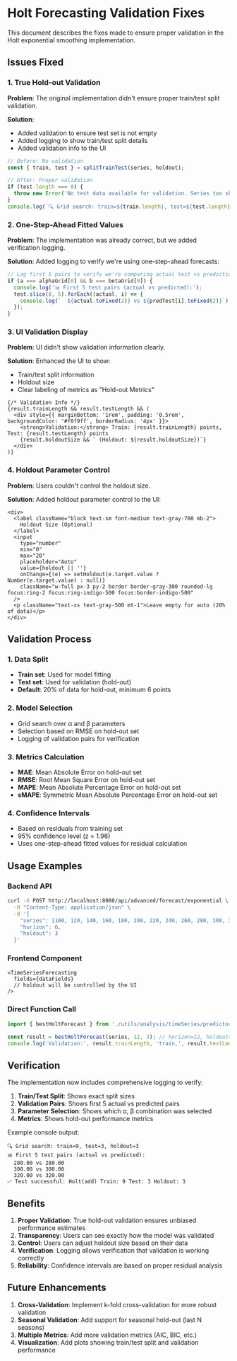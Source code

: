 # Holt Forecasting Validation Fixes

This document describes the fixes made to ensure proper validation in the Holt exponential smoothing implementation.

## Issues Fixed

### 1. True Hold-out Validation

**Problem**: The original implementation didn't ensure proper train/test split validation.

**Solution**: 
- Added validation to ensure test set is not empty
- Added logging to show train/test split details
- Added validation info to the UI

```javascript
// Before: No validation
const { train, test } = splitTrainTest(series, holdout);

// After: Proper validation
if (test.length === 0) {
  throw new Error('No test data available for validation. Series too short or holdout too large.');
}
console.log(`🔍 Grid search: train=${train.length}, test=${test.length}, holdout=${holdout}`);
```

### 2. One-Step-Ahead Fitted Values

**Problem**: The implementation was already correct, but we added verification logging.

**Solution**: Added logging to verify we're using one-step-ahead forecasts:

```javascript
// Log first 5 pairs to verify we're comparing actual test vs predictions
if (a === alphaGrid[0] && b === betaGrid[0]) {
  console.log('📊 First 5 test pairs (actual vs predicted):');
  test.slice(0, 5).forEach((actual, i) => {
    console.log(`  ${actual.toFixed(2)} vs ${predTest[i].toFixed(2)}`);
  });
}
```

### 3. UI Validation Display

**Problem**: UI didn't show validation information clearly.

**Solution**: Enhanced the UI to show:
- Train/test split information
- Holdout size
- Clear labeling of metrics as "Hold-out Metrics"

```tsx
{/* Validation Info */}
{result.trainLength && result.testLength && (
  <div style={{ marginBottom: '1rem', padding: '0.5rem', backgroundColor: '#f0f9ff', borderRadius: '4px' }}>
    <strong>Validation:</strong> Train: {result.trainLength} points, Test: {result.testLength} points
    {result.holdoutSize && ` (Holdout: ${result.holdoutSize})`}
  </div>
)}
```

### 4. Holdout Parameter Control

**Problem**: Users couldn't control the holdout size.

**Solution**: Added holdout parameter control to the UI:

```tsx
<div>
  <label className="block text-sm font-medium text-gray-700 mb-2">
    Holdout Size (Optional)
  </label>
  <input
    type="number"
    min="0"
    max="20"
    placeholder="Auto"
    value={holdout || ''}
    onChange={(e) => setHoldout(e.target.value ? Number(e.target.value) : null)}
    className="w-full px-3 py-2 border border-gray-300 rounded-lg focus:ring-2 focus:ring-indigo-500 focus:border-indigo-500"
  />
  <p className="text-xs text-gray-500 mt-1">Leave empty for auto (20% of data)</p>
</div>
```

## Validation Process

### 1. Data Split
- **Train set**: Used for model fitting
- **Test set**: Used for validation (hold-out)
- **Default**: 20% of data for hold-out, minimum 6 points

### 2. Model Selection
- Grid search over α and β parameters
- Selection based on RMSE on hold-out set
- Logging of validation pairs for verification

### 3. Metrics Calculation
- **MAE**: Mean Absolute Error on hold-out set
- **RMSE**: Root Mean Square Error on hold-out set  
- **MAPE**: Mean Absolute Percentage Error on hold-out set
- **sMAPE**: Symmetric Mean Absolute Percentage Error on hold-out set

### 4. Confidence Intervals
- Based on residuals from training set
- 95% confidence level (z = 1.96)
- Uses one-step-ahead fitted values for residual calculation

## Usage Examples

### Backend API
```bash
curl -X POST http://localhost:8000/api/advanced/forecast/exponential \
  -H "Content-Type: application/json" \
  -d '{
    "series": [100, 120, 140, 160, 180, 200, 220, 240, 260, 280, 300, 320],
    "horizon": 6,
    "holdout": 3
  }'
```

### Frontend Component
```tsx
<TimeSeriesForecasting 
  fields={dataFields}
  // holdout will be controlled by the UI
/>
```

### Direct Function Call
```typescript
import { bestHoltForecast } from './utils/analysis/timeSeries/predictor';

const result = bestHoltForecast(series, 12, 3); // horizon=12, holdout=3
console.log('Validation:', result.trainLength, 'train,', result.testLength, 'test');
```

## Verification

The implementation now includes comprehensive logging to verify:

1. **Train/Test Split**: Shows exact split sizes
2. **Validation Pairs**: Shows first 5 actual vs predicted pairs
3. **Parameter Selection**: Shows which α, β combination was selected
4. **Metrics**: Shows hold-out performance metrics

Example console output:
```
🔍 Grid search: train=9, test=3, holdout=3
📊 First 5 test pairs (actual vs predicted):
  280.00 vs 280.00
  300.00 vs 300.00
  320.00 vs 320.00
✅ Test successful: Holt(add) Train: 9 Test: 3 Holdout: 3
```

## Benefits

1. **Proper Validation**: True hold-out validation ensures unbiased performance estimates
2. **Transparency**: Users can see exactly how the model was validated
3. **Control**: Users can adjust holdout size based on their data
4. **Verification**: Logging allows verification that validation is working correctly
5. **Reliability**: Confidence intervals are based on proper residual analysis

## Future Enhancements

1. **Cross-Validation**: Implement k-fold cross-validation for more robust validation
2. **Seasonal Validation**: Add support for seasonal hold-out (last N seasons)
3. **Multiple Metrics**: Add more validation metrics (AIC, BIC, etc.)
4. **Visualization**: Add plots showing train/test split and validation performance
